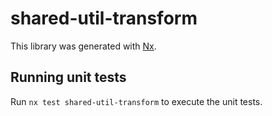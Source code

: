 # shared-util-transform

This library was generated with [Nx](https://nx.dev).

## Running unit tests

Run `nx test shared-util-transform` to execute the unit tests.
